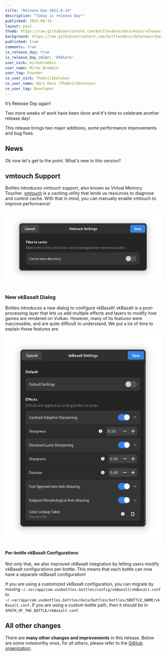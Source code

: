 ```yaml
---
title: "Release Day 2022.8.14"
description: "Today is release day!"
published: 2022-08-14
layout: post
thumb: https://raw.githubusercontent.com/bottlesdevs/data/main/releases/2022.8.14/release-day.png
background: https://raw.githubusercontent.com/bottlesdevs/data/main/backgrounds/2022.8.14.png
published: true
comments: true
is_release_day: true
is_release_day_color: '#585a7e'
user_nick: mirkobrombin
user_name: Mirko Brombin
user_tag: Founder
co_user_nick: TheEvilSkeleton
co_user_name: Hari Rana (TheEvilSkeleton)
co_user_tag: Developer
---
```


It’s Release Day again!

Two more weeks of work have been done and it's time to celebrate another release day!

This release brings two major additions, some performance improvements and bug fixes.

## News
Ok now let's get to the point. What's new in this version?

## vmtouch Support
Bottles introduces vmtouch support, also known as Virtual Memory Toucher.
[vmtouch](https://github.com/hoytech/vmtouch) is a caching utility that lends
us resources to diagnose and control cache. With that in mind, you can manually
enable vmtouch to improve performance!

![](/uploads/vmtouch-dialog.png)

### New vkBasalt Dialog
Bottles introduces a new dialog to configure vkBasalt! vkBasalt is a
post-processing layer that lets us add multiple effects and layers to modify how
games are rendered on Vulkan. However, many of its features were inaccessible,
and are quite difficult to understand. We put a lot of time to explain these
features are.

![](/uploads/vkbasalt-dialog.png)

#### Per-bottle vkBasalt Configurations
Not only that, we also improved vkBasalt integration by letting users modify
vkBasalt configurations per-bottle. This means that each bottle can now have
a separate vkBasalt configuration!

If you are using a customized vkBasalt configuration, you can migrate by moving
`~/.var/app/com.usebottles.bottles/config/vkBasalt/vkBasalt.conf` to
`~/.var/app/com.usebottles.bottles/data/bottles/bottles/$BOTTLE_NAME/vkBasalt.conf`.
If you are using a custom bottle path, then it should be in
`$PATH_OF_THE_BOTTLE/vkBasalt.conf`.

## All other changes
There are **many other changes and improvements** in this release. Below are 
some noteworthy ones, for all others, please refer to the 
[GitHub organization](https://github.com/bottlesdevs).


